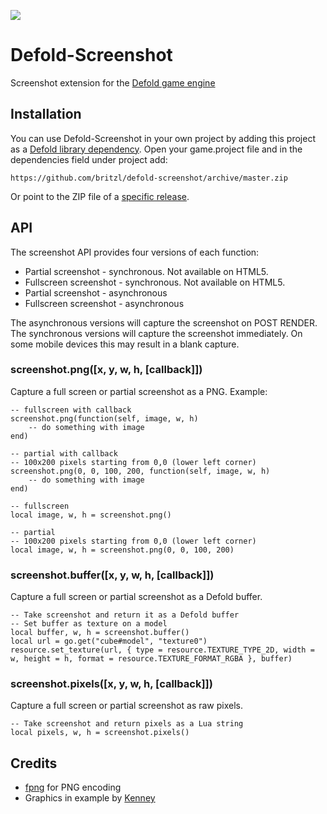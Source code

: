 ![](logo.png)

# Defold-Screenshot
Screenshot extension for the [Defold game engine](http://www.defold.com)

## Installation
You can use Defold-Screenshot in your own project by adding this project as a [Defold library dependency](http://www.defold.com/manuals/libraries/). Open your game.project file and in the dependencies field under project add:

	https://github.com/britzl/defold-screenshot/archive/master.zip

Or point to the ZIP file of a [specific release](https://github.com/britzl/defold-screenshot/releases).

## API
The screenshot API provides four versions of each function:

* Partial screenshot - synchronous. Not available on HTML5.
* Fullscreen screenshot - synchronous. Not available on HTML5.
* Partial screenshot - asynchronous
* Fullscreen screenshot - asynchronous

The asynchronous versions will capture the screenshot on POST RENDER. The synchronous versions will capture the screenshot immediately. On some mobile devices this may result in a blank capture.


### screenshot.png([x, y, w, h, [callback]])
Capture a full screen or partial screenshot as a PNG. Example:

```
-- fullscreen with callback
screenshot.png(function(self, image, w, h)
	-- do something with image
end)

-- partial with callback
-- 100x200 pixels starting from 0,0 (lower left corner)
screenshot.png(0, 0, 100, 200, function(self, image, w, h)
	-- do something with image
end)

-- fullscreen
local image, w, h = screenshot.png()

-- partial
-- 100x200 pixels starting from 0,0 (lower left corner)
local image, w, h = screenshot.png(0, 0, 100, 200)
```

### screenshot.buffer([x, y, w, h, [callback]])
Capture a full screen or partial screenshot as a Defold buffer.

```
-- Take screenshot and return it as a Defold buffer
-- Set buffer as texture on a model
local buffer, w, h = screenshot.buffer()
local url = go.get("cube#model", "texture0")
resource.set_texture(url, { type = resource.TEXTURE_TYPE_2D, width = w, height = h, format = resource.TEXTURE_FORMAT_RGBA }, buffer)
```



### screenshot.pixels([x, y, w, h, [callback]])
Capture a full screen or partial screenshot as raw pixels.

```
-- Take screenshot and return pixels as a Lua string
local pixels, w, h = screenshot.pixels()
```


## Credits
* [fpng](https://github.com/richgel999/fpng) for PNG encoding
* Graphics in example by [Kenney](http://www.kenney.nl)
